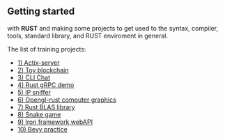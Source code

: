  <p>
 <h2>Getting started</h2> with <b>RUST</b> and making some projects
 to get used to the syntax, compiler, tools,
 standard library, and RUST enviroment in general.
 <p>

<p>The list of training projects:</p>
 <ul>
    <li><a href="https://github.com/joasquintero/dev-projects/tree/main/rust/1-actix-server">1) Actix-server</a></li>
    <li><a href="https://github.com/joasquintero/dev-projects/tree/main/rust/2-block-chain">2) Toy blockchain</a></li>
    <li><a href="https://github.com/joasquintero/dev-projects/tree/main/rust/3-chat">3) CLI Chat </a></li>
    <li><a href="https://github.com/joasquintero/dev-projects/tree/main/rust/4-grpcapi">4) Rust gRPC demo</a></li>
    <li><a href="https://github.com/joasquintero/dev-projects/tree/main/rust/5-ipsniffer">5) IP sniffer</a></li>
    <li><a href="https://github.com/joasquintero/dev-projects/tree/main/rust/6-opengl-rust">6) Opengl-rust computer graphics</a></li>
    <li><a href="https://github.com/joasquintero/dev-projects/tree/main/rust/7-rusty-blas">7) Rust BLAS library </a></li>
    <li><a href="https://github.com/joasquintero/dev-projects/tree/main/rust/6-opengl-rust">8) Snake game</a></li>
    <li><a href="https://github.com/joasquintero/dev-projects/tree/main/rust/9-webapi">9) Iron framework webAPI</a></li>
    <li><a href="https://github.com/joasquintero/dev-projects/tree/main/rust/10-bevy-game">10) Bevy practice</a></li>
    
</ul>
